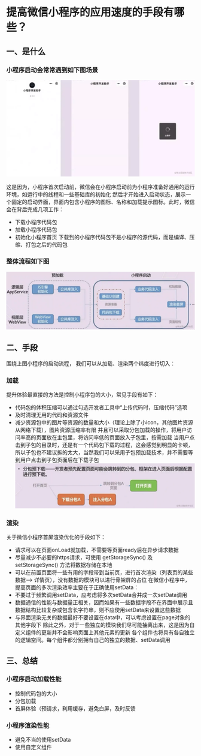 
# 提高微信小程序的应用速度的手段有哪些？

## 一、是什么

### 小程序启动会常常遇到如下图场景

![图片](../../assets/westore/optimize1.webp)

这是因为，小程序首次启动前，微信会在小程序启动前为小程序准备好通用的运行环境，如运行中的线程和一些基础库的初始化
然后才开始进入启动状态，展示一个固定的启动界面，界面内包含小程序的图标、名称和加载提示图标。此时，微信会在背后完成几项工作：

* 下载小程序代码包
* 加载小程序代码包
* 初始化小程序首页
下载到的小程序代码包不是小程序的源代码，而是编译、压缩、打包之后的代码包

### 整体流程如下图

![图片](../../assets/westore/optimize2.webp)

## 二、手段

围绕上图小程序的启动流程， 我们可以从加载、渲染两个纬度进行切入：

### 加载

提升体验最直接的方法是控制小程序包的大小，常见手段有如下：

* 代码包的体积压缩可以通过勾选开发者工具中“上传代码时，压缩代码”选项
* 及时清理无用的代码和资源文件
* 减少资源包中的图片等资源的数量和大小（理论上除了小icon，其他图片资源从网络下载），图片资源压缩率有限
并且可以采取分包加载的操作，将用户访问率高的页面放在主包里，将访问率低的页面放入子包里，按需加载
当用户点击到子包的目录时，还是有一个代码包下载的过程，这会感觉到明显的卡顿，所以子包也不建议拆的太大，当然我们可以采用子包预加载技术，并不需要等到用户点击到子包页面后在下载子包
![图片](../../assets/westore/optimize3.webp)

### 渲染

关于微信小程序首屏渲染优化的手段如下：

* 请求可以在页面onLoad就加载，不需要等页面ready后在异步请求数据
* 尽量减少不必要的https请求，可使用 getStorageSync() 及 setStorageSync() 方法将数据存储在本地
* 可以在前置页面将一些有用的字段带到当前页，进行首次渲染（列表页的某些数据--> 详情页），没有数据的模块可以进行骨架屏的占位
在微信小程序中，提高页面的多次渲染效率主要在于正确使用setData：
* 不要过于频繁调用setData，应考虑将多次setData合并成一次setData调用
* 数据通信的性能与数据量正相关，因而如果有一些数据字段不在界面中展示且数据结构比较复杂或包含长字符串，则不应使用setData来设置这些数据
* 与界面渲染无关的数据最好不要设置在data中，可以考虑设置在page对象的其他字段下
除此之外，对于一些独立的模块我们尽可能抽离出来，这是因为自定义组件的更新并不会影响页面上其他元素的更新
各个组件也将具有各自独立的逻辑空间。每个组件都分别拥有自己的独立的数据、setData调用

## 三、总结

### 小程序启动加载性能

* 控制代码包的大小
* 分包加载
* 首屏体验（预请求，利用缓存，避免白屏，及时反馈

### 小程序渲染性能

* 避免不当的使用setData
* 使用自定义组件
